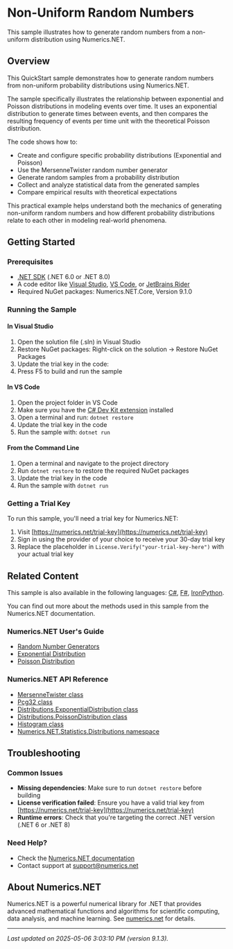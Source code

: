 # Non-Uniform Random Numbers

This sample illustrates how to generate random numbers from a non-uniform distribution using Numerics.NET.

## Overview

This QuickStart sample demonstrates how to generate random numbers from non-uniform probability 
distributions using Numerics.NET.

The sample specifically illustrates the relationship between exponential and Poisson distributions in
modeling events over time. It uses an exponential distribution to generate times between events, and
then compares the resulting frequency of events per time unit with the theoretical Poisson 
distribution.

The code shows how to:
- Create and configure specific probability distributions (Exponential and Poisson)
- Use the MersenneTwister random number generator
- Generate random samples from a probability distribution
- Collect and analyze statistical data from the generated samples
- Compare empirical results with theoretical expectations

This practical example helps understand both the mechanics of generating non-uniform random numbers
and how different probability distributions relate to each other in modeling real-world phenomena.


## Getting Started

### Prerequisites

- [.NET SDK](https://dotnet.microsoft.com/download) (.NET 6.0 or .NET 8.0)
- A code editor like [Visual Studio](https://visualstudio.microsoft.com/), [VS Code](https://code.visualstudio.com/), or [JetBrains Rider](https://www.jetbrains.com/rider/)
- Required NuGet packages: Numerics.NET.Core, Version 9.1.0

### Running the Sample

#### In Visual Studio
1. Open the solution file (.sln) in Visual Studio
2. Restore NuGet packages: Right-click on the solution → Restore NuGet Packages
3. Update the trial key in the code:
4. Press F5 to build and run the sample

#### In VS Code

1. Open the project folder in VS Code
2. Make sure you have the [C# Dev Kit extension](https://marketplace.visualstudio.com/items?itemName=ms-dotnettools.csdevkit) installed
3. Open a terminal and run: `dotnet restore`
4. Update the trial key in the code 
5. Run the sample with: `dotnet run`

#### From the Command Line

1. Open a terminal and navigate to the project directory
2. Run `dotnet restore` to restore the required NuGet packages
3. Update the trial key in the code
4. Run the sample with `dotnet run`

### Getting a Trial Key

To run this sample, you'll need a trial key for Numerics.NET:

1. Visit [https://numerics.net/trial-key](https://numerics.net/trial-key)
2. Sign in using the provider of your choice to receive your 30-day trial key
3. Replace the placeholder in `License.Verify("your-trial-key-here")` with your actual trial key

## Related Content

This sample is also available in the following languages: 
[C#](https://github.com/NumericsDotNet/quickstart-csharp/tree/net8.0/mathematics/random-numbers/non-uniform-random-numbers), [F#](https://github.com/NumericsDotNet/quickstart-fsharp/tree/net8.0/mathematics/random-numbers/non-uniform-random-numbers), [IronPython](https://github.com/NumericsDotNet/quickstart-ironpython/tree/net8.0/mathematics/random-numbers/non-uniform-random-numbers).

You can find out more about the methods used in this sample from the Numerics.NET documentation.

### Numerics.NET User's Guide

- [Random Number Generators](https://numerics.net/statistics/random-numbers/random-number-generators)
- [Exponential Distribution](https://numerics.net/statistics/continuous-distributions/exponential-distribution)
- [Poisson Distribution](https://numerics.net/statistics/discrete-distributions/poisson-distribution)

### Numerics.NET API Reference

- [MersenneTwister class](https://numerics.net/documentation/latest/reference/numerics.net.random.mersennetwister)
- [Pcg32 class](https://numerics.net/documentation/latest/reference/numerics.net.random.pcg32)
- [Distributions.ExponentialDistribution class](https://numerics.net/documentation/latest/reference/numerics.net.statistics.distributions.exponentialdistribution)
- [Distributions.PoissonDistribution class](https://numerics.net/documentation/latest/reference/numerics.net.statistics.distributions.poissondistribution)
- [Histogram class](https://numerics.net/documentation/latest/reference/numerics.net.dataanalysis.histogram)
- [Numerics.NET.Statistics.Distributions namespace](https://numerics.net/documentation/latest/reference/numerics.net.statistics.distributions)


## Troubleshooting

### Common Issues

- **Missing dependencies**: Make sure to run `dotnet restore` before building
- **License verification failed**: Ensure you have a valid trial key from [https://numerics.net/trial-key](https://numerics.net/trial-key)
- **Runtime errors**: Check that you're targeting the correct .NET version (.NET 6 or .NET 8)

### Need Help?

- Check the [Numerics.NET documentation](https://numerics.net/documentation/)
- Contact support at [support@numerics.net](mailto:support@numerics.net?subject=NonUniformRandomNumbers%20QuickStart%20Sample%20%28Visual+Basic%29)

## About Numerics.NET

Numerics.NET is a powerful numerical library for .NET that provides advanced mathematical 
functions and algorithms for scientific computing, data analysis, and machine learning.
See [numerics.net](https://numerics.net) for details.

---

_Last updated on 2025-05-06 3:03:10 PM (version 9.1.3)._
